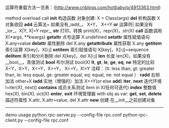 运算符重载方法一览表：(http://www.cnblogs.com/hotbaby/p/4913363.html)

method	overload	call
__init__	构造函数	对象创建: X = Class(args)
__del__	析构函数	X对象收回
__add__	云算法+	如果没有_iadd_， X+Y， X+=Y
__or__	运算符|	如果没有_ior_，X|Y, X|=Y
_repr__, __str__	打印，转换	print(X)，repr(X)，str(X)
__call__	函数调用	X(*args, **kwargs)
__getattr__	点号运算	X.undefined
__setattr__	属性赋值语句	X.any=value
__delattr__	属性删除	del X.any
__getattribute__	属性获取	X.any
__getitem__	索引运算	X[key]，X[i:j]
__setitem__	索引赋值语句	X[key]，X[i:j]=sequence
__delitem__	索引和分片删除	del X[key]，del X[i:j]
__len__	长度	len(X)，如果没有__bool__，真值测试
__bool__	布尔测试	bool(X)
__lt__, __gt__,
__le__, __ge__,
__eq__, __ne__	特定的比较	X<Y，X>Y，X<=Y，X>=Y，
X==Y，X!=Y
注释：（lt: less than, gt: greater than,
  le: less equal, ge: greater equal,
  eq: equal, ne: not equal
）
__radd__	右侧加法	other+X
__iadd__	实地（增强的）加法	X+=Y(or else __add__)
__iter__, __next__	迭代环境	I=iter(X), next()
__contains__	成员关系测试	item in X(任何可迭代)
__index__	整数值	hex(X), bin(X),  oct(X)
__enter__, __exit__	环境管理器	with obj as var:
__get__, __set__,
__delete__	描述符属性	X.attr, X.attr=value, del X.attr
__new__	创建	在__init__之前创建对象

----
demo usage
python rpc-server.py --config-file rpc.conf
python rpc-client.py --config-file rpc.conf
